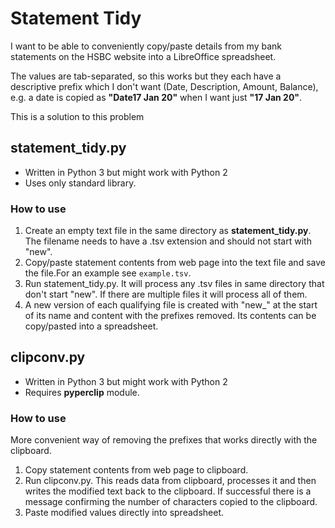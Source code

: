 # Statement Tidy
I want to be able to conveniently copy/paste details from my bank statements on the HSBC website into a LibreOffice spreadsheet.

The values are tab-separated, so this works but they each have a descriptive prefix which I don't want (Date, Description, Amount, Balance), e.g. a date is copied as **"Date17 Jan 20"** when I want just **"17 Jan 20"**.

This is a solution to this problem

## statement_tidy.py
- Written in Python 3 but might work with Python 2
- Uses only standard library.

### How to use

1. Create an empty text file in the same directory as **statement_tidy.py**. The filename needs to have a .tsv extension and should not start with "new".
2. Copy/paste statement contents from web page into the text file and save the file.For an example see `example.tsv`.
3. Run statement_tidy.py. It will process any .tsv files in
same directory that don't start "new". If there are multiple files it will process all of them.
4. A new version of each qualifying file is created with "new_" at the start
of its name and content with the prefixes removed. Its contents can be copy/pasted into a spreadsheet.

## clipconv.py
- Written in Python 3 but might work with Python 2
- Requires **pyperclip** module.

### How to use

More convenient way of removing the prefixes that works directly with the clipboard.

1. Copy statement contents from web page to clipboard.
2. Run clipconv.py. This reads data from clipboard, processes it and then writes the modified text back to the clipboard. If successful there is a message confirming the number of characters copied to the clipboard.
3. Paste modified values directly into spreadsheet.
